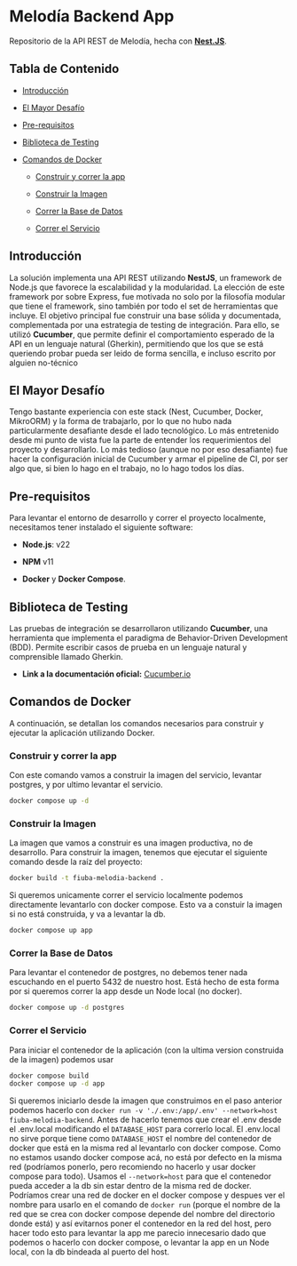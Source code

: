 Melodía Backend App
=========================================================

Repositorio de la API REST de Melodía, hecha con [**Nest.JS**](https://nestjs.com/).

Tabla de Contenido
------------------

*   [Introducción](#introducción)
    
*   [El Mayor Desafío](#el-mayor-desafío)
    
*   [Pre-requisitos](#pre-requisitos)
    
*   [Biblioteca de Testing](#biblioteca-de-testing)
    
*   [Comandos de Docker](#comandos-de-docker)
    
    *   [Construir y correr la app](#construir-y-correr-la-app)

    *   [Construir la Imagen](#construir-la-imagen)
        
    *   [Correr la Base de Datos](#correr-la-base-de-datos)
        
    *   [Correr el Servicio](#correr-el-servicio)
        

Introducción
------------

La solución implementa una API REST utilizando **NestJS**, un framework de Node.js que favorece la escalabilidad y la modularidad. La elección de este framework por sobre Express, fue motivada no solo por la filosofía modular que tiene el framework, sino también por todo el set de herramientas que incluye. El objetivo principal fue construir una base sólida y documentada, complementada por una estrategia de testing de integración. Para ello, se utilizó **Cucumber**, que permite definir el comportamiento esperado de la API en un lenguaje natural (Gherkin), permitiendo que los que se está queriendo probar pueda ser leido de forma sencilla, e incluso escrito por alguien no-técnico

El Mayor Desafío
----------------

Tengo bastante experiencia con este stack (Nest, Cucumber, Docker, MikroORM) y la forma de trabajarlo, por lo que no hubo nada particularmente desafiante desde el lado tecnológico. Lo más entretenido desde mi punto de vista fue la parte de entender los requerimientos del proyecto y desarrollarlo. Lo más tedioso (aunque no por eso desafiante) fue hacer la configuración inicial de Cucumber y armar el pipeline de CI, por ser algo que, si bien lo hago en el trabajo, no lo hago todos los días.

Pre-requisitos
--------------

Para levantar el entorno de desarrollo y correr el proyecto localmente, necesitamos tener instalado el siguiente software:

*   **Node.js**: v22
    
*   **NPM** v11
    
*   **Docker** y **Docker Compose**.
    

Biblioteca de Testing
-------------------

Las pruebas de integración se desarrollaron utilizando **Cucumber**, una herramienta que implementa el paradigma de Behavior-Driven Development (BDD). Permite escribir casos de prueba en un lenguaje natural y comprensible llamado Gherkin.

*   **Link a la documentación oficial:** [Cucumber.io](https://cucumber.io/docs/)
    

Comandos de Docker
------------------

A continuación, se detallan los comandos necesarios para construir y ejecutar la aplicación utilizando Docker.

### Construir y correr la app
Con este comando vamos a construir la imagen del servicio, levantar postgres, y por ultimo levantar el servicio.
```bash
docker compose up -d
```

### Construir la Imagen
La imagen que vamos a construir es una imagen productiva, no de desarrollo.
Para construir la imagen, tenemos que ejecutar el siguiente comando desde la raíz del proyecto:

```bash
docker build -t fiuba-melodia-backend .
```

Si queremos unicamente correr el servicio localmente podemos directamente levantarlo con docker compose. Esto va a constuir la imagen si no está construida, y va a levantar la db.
```bash
docker compose up app
```

### Correr la Base de Datos

Para levantar el contenedor de postgres, no debemos tener nada escuchando en el puerto 5432 de nuestro host. Está hecho de esta forma por si queremos correr la app desde un Node local (no docker).
```bash
docker compose up -d postgres
```

### Correr el Servicio

Para iniciar el contenedor de la aplicación (con la ultima version construida de la imagen) podemos usar
```bash
docker compose build
docker compose up -d app
```
Si queremos iniciarlo desde la imagen que construimos en el paso anterior podemos hacerlo con
`docker run -v './.env:/app/.env' --network=host fiuba-melodia-backend`. Antes de hacerlo tenemos que crear el .env desde el .env.local modificando el `DATABASE_HOST` para correrlo local. El .env.local no sirve porque tiene como `DATABASE_HOST` el nombre del contenedor de docker que está en la misma red al levantarlo con docker compose. Como no estamos usando docker compose acá, no está por defecto en la misma red (podríamos ponerlo, pero recomiendo no hacerlo y usar docker compose para todo). Usamos el `--network=host` para que el contenedor pueda acceder a la db sin estar dentro de la misma red de docker. Podríamos crear una red de docker en el docker compose y despues ver el nombre para usarlo en el comando de `docker run` (porque el nombre de la red que se crea con docker compose depende del nombre del directorio donde está) y así evitarnos poner el contenedor en la red del host, pero hacer todo esto para levantar la app me parecio innecesario dado que podemos o hacerlo con docker compose, o levantar la app en un Node local, con la db bindeada al puerto del host.